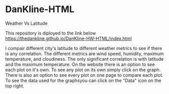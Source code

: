 # DanKline-HTML

Weather Vs Latitude

This repository is diployed to the link below
https://thedankline.github.io/DanKline-HW-HTML/index.html


I compair different city's latitude to different weather metrics to see if there
is any correlation. The different metrics are wind speed, humidity, maximum temperature,
and cloudiness. The only significant correlation is with latitude and the maximum 
temperature. On the website there is an option to see each plot on it's own. To see any plot
on its own simply click on the graph. There is also an option to see every plot on one page 
to compare each plot. To see the data used for the graphsyou can click on the "Data" icon
on the top right.
